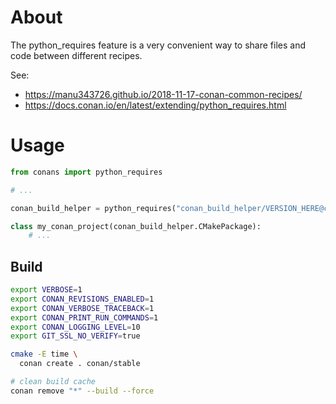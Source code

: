# About

The python_requires feature is a very convenient way to share files and code between different recipes. 

See:
- https://manu343726.github.io/2018-11-17-conan-common-recipes/
- https://docs.conan.io/en/latest/extending/python_requires.html

# Usage

```python
from conans import python_requires

# ...

conan_build_helper = python_requires("conan_build_helper/VERSION_HERE@conan/stable")

class my_conan_project(conan_build_helper.CMakePackage):
    # ...
```

## Build

```bash
export VERBOSE=1
export CONAN_REVISIONS_ENABLED=1
export CONAN_VERBOSE_TRACEBACK=1
export CONAN_PRINT_RUN_COMMANDS=1
export CONAN_LOGGING_LEVEL=10
export GIT_SSL_NO_VERIFY=true

cmake -E time \
  conan create . conan/stable

# clean build cache
conan remove "*" --build --force
```
